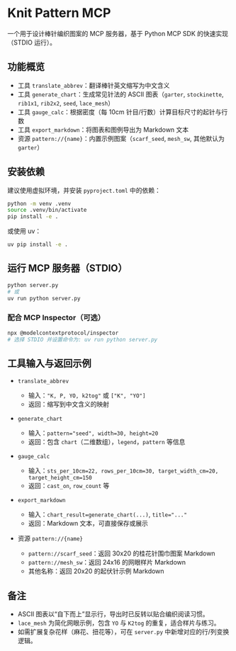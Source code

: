 # Knit Pattern MCP

一个用于设计棒针编织图案的 MCP 服务器，基于 Python MCP SDK 的快速实现（STDIO 运行）。

## 功能概览

- 工具 `translate_abbrev`：翻译棒针英文缩写为中文含义
- 工具 `generate_chart`：生成常见针法的 ASCII 图表（`garter`, `stockinette`, `rib1x1`, `rib2x2`, `seed`, `lace_mesh`）
- 工具 `gauge_calc`：根据密度（每 10cm 针目/行数）计算目标尺寸的起针与行数
- 工具 `export_markdown`：将图表和图例导出为 Markdown 文本
- 资源 `pattern://{name}`：内置示例图案（`scarf_seed`, `mesh_sw`, 其他默认为 `garter`）

## 安装依赖

建议使用虚拟环境，并安装 `pyproject.toml` 中的依赖：

```bash
python -m venv .venv
source .venv/bin/activate
pip install -e .
```

或使用 uv：

```bash
uv pip install -e .
```

## 运行 MCP 服务器（STDIO）

```bash
python server.py
# 或
uv run python server.py
```

### 配合 MCP Inspector（可选）

```bash
npx @modelcontextprotocol/inspector
# 选择 STDIO 并设置命令为: uv run python server.py
```

## 工具输入与返回示例

- `translate_abbrev`
  - 输入：`"K, P, YO, k2tog"` 或 `["K", "YO"]`
  - 返回：缩写到中文含义的映射

- `generate_chart`
  - 输入：`pattern="seed", width=30, height=20`
  - 返回：包含 `chart`（二维数组），`legend`，`pattern` 等信息

- `gauge_calc`
  - 输入：`sts_per_10cm=22, rows_per_10cm=30, target_width_cm=20, target_height_cm=150`
  - 返回：`cast_on`, `row_count` 等

- `export_markdown`
  - 输入：`chart_result=generate_chart(...)`, `title="..."`
  - 返回：Markdown 文本，可直接保存或展示

- 资源 `pattern://{name}`
  - `pattern://scarf_seed`：返回 30x20 的桂花针围巾图案 Markdown
  - `pattern://mesh_sw`：返回 24x16 的网眼样片 Markdown
  - 其他名称：返回 20x20 的起伏针示例 Markdown

## 备注

- ASCII 图表以“自下而上”显示行，导出时已反转以贴合编织阅读习惯。
- `lace_mesh` 为简化网眼示例，包含 `YO` 与 `K2tog` 的重复，适合样片与练习。
- 如需扩展复杂花样（麻花、扭花等），可在 `server.py` 中新增对应的行/列变换逻辑。